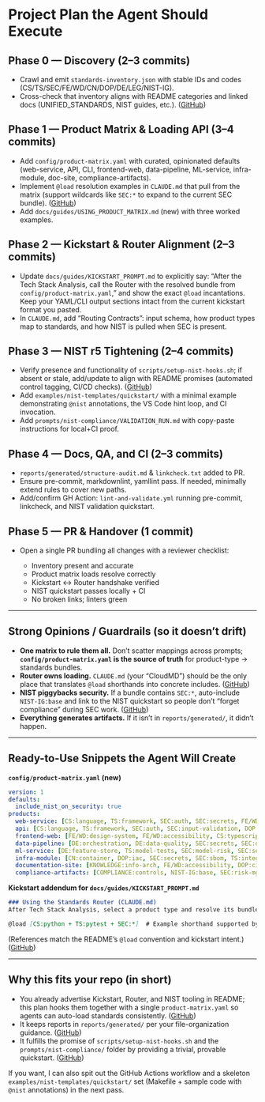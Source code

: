 # Project Plan the Agent Should Execute

## Phase 0 — Discovery (2–3 commits)

* Crawl and emit `standards-inventory.json` with stable IDs and codes (CS/TS/SEC/FE/WD/CN/DOP/DE/LEG/NIST-IG).
* Cross-check that inventory aligns with README categories and linked docs (UNIFIED\_STANDARDS, NIST guides, etc.). ([GitHub][1])

## Phase 1 — Product Matrix & Loading API (3–4 commits)

* Add `config/product-matrix.yaml` with curated, opinionated defaults (web-service, API, CLI, frontend-web, data-pipeline, ML-service, infra-module, doc-site, compliance-artifacts).
* Implement `@load` resolution examples in `CLAUDE.md` that pull from the matrix (support wildcards like `SEC:*` to expand to the current SEC bundle). ([GitHub][1])
* Add `docs/guides/USING_PRODUCT_MATRIX.md` (new) with three worked examples.

## Phase 2 — Kickstart & Router Alignment (2–3 commits)

* Update `docs/guides/KICKSTART_PROMPT.md` to explicitly say: “After the Tech Stack Analysis, call the Router with the resolved bundle from `config/product-matrix.yaml`,” and show the exact `@load` incantations. Keep your YAML/CLI output sections intact from the current kickstart format you pasted.
* In `CLAUDE.md`, add “Routing Contracts”: input schema, how product types map to standards, and how NIST is pulled when SEC is present.

## Phase 3 — NIST r5 Tightening (2–4 commits)

* Verify presence and functionality of `scripts/setup-nist-hooks.sh`; if absent or stale, add/update to align with README promises (automated control tagging, CI/CD checks). ([GitHub][1])
* Add `examples/nist-templates/quickstart/` with a minimal example demonstrating `@nist` annotations, the VS Code hint loop, and CI invocation.
* Add `prompts/nist-compliance/VALIDATION_RUN.md` with copy-paste instructions for local+CI proof.

## Phase 4 — Docs, QA, and CI (2–3 commits)

* `reports/generated/structure-audit.md` & `linkcheck.txt` added to PR.
* Ensure pre-commit, markdownlint, yamllint pass. If needed, minimally extend rules to cover new paths.
* Add/confirm GH Action: `lint-and-validate.yml` running pre-commit, linkcheck, and NIST validation quickstart.

## Phase 5 — PR & Handover (1 commit)

* Open a single PR bundling all changes with a reviewer checklist:

  * Inventory present and accurate
  * Product matrix loads resolve correctly
  * Kickstart ↔ Router handshake verified
  * NIST quickstart passes locally + CI
  * No broken links; linters green

---

## Strong Opinions / Guardrails (so it doesn’t drift)

* **One matrix to rule them all.** Don’t scatter mappings across prompts; **`config/product-matrix.yaml` is the source of truth** for product-type → standards bundles.
* **Router owns loading.** `CLAUDE.md` (your “CloudMD”) should be the only place that translates `@load` shorthands into concrete includes. ([GitHub][1])
* **NIST piggybacks security.** If a bundle contains `SEC:*`, auto-include `NIST-IG:base` and link to the NIST quickstart so people don’t “forget compliance” during SEC work. ([GitHub][1])
* **Everything generates artifacts.** If it isn’t in `reports/generated/`, it didn’t happen.

---

## Ready-to-Use Snippets the Agent Will Create

**`config/product-matrix.yaml` (new)**

```yaml
version: 1
defaults:
  include_nist_on_security: true
products:
  web-service: [CS:language, TS:framework, SEC:auth, SEC:secrets, FE/WD:api, DOP:ci-cd, OBS:monitoring, LEG:privacy, NIST-IG:base]
  api: [CS:language, TS:framework, SEC:auth, SEC:input-validation, DOP:ci-cd, OBS:monitoring, LEG:privacy, NIST-IG:base]
  frontend-web: [FE/WD:design-system, FE/WD:accessibility, CS:typescript, TS:vitest, SEC:auth-ui, DOP:ci-cd, OBS:web-vitals]
  data-pipeline: [DE:orchestration, DE:data-quality, SEC:secrets, SEC:data-classification, DOP:ci-cd, OBS:logging, LEG:data-retention, NIST-IG:base]
  ml-service: [DE:feature-store, TS:model-tests, SEC:model-risk, SEC:secrets, DOP:ci-cd, OBS:monitoring, LEG:privacy, NIST-IG:base]
  infra-module: [CN:container, DOP:iac, SEC:secrets, SEC:sbom, TS:integration, OBS:telemetry, NIST-IG:base]
  documentation-site: [KNOWLEDGE:info-arch, FE/WD:accessibility, DOP:ci-cd, OBS:links]
  compliance-artifacts: [COMPLIANCE:controls, NIST-IG:base, SEC:risk-mgmt, DOP:ci-cd]
```

**Kickstart addendum for `docs/guides/KICKSTART_PROMPT.md`**

```md
### Using the Standards Router (CLAUDE.md)
After Tech Stack Analysis, select a product type and resolve its bundle from `config/product-matrix.yaml`, then call the router:

@load [CS:python + TS:pytest + SEC:*]  # Example shorthand supported by the router
```

(References match the README’s `@load` convention and kickstart intent.) ([GitHub][1])

---

## Why this fits your repo (in short)

* You already advertise Kickstart, Router, and NIST tooling in README; this plan hooks them together with a single `product-matrix.yaml` so agents can auto-load standards consistently. ([GitHub][1])
* It keeps reports in `reports/generated/` per your file-organization guidance. ([GitHub][1])
* It fulfills the promise of `scripts/setup-nist-hooks.sh` and the `prompts/nist-compliance/` folder by providing a trivial, provable quickstart. ([GitHub][1])

If you want, I can also spit out the GitHub Actions workflow and a skeleton `examples/nist-templates/quickstart/` set (Makefile + sample code with `@nist` annotations) in the next pass.

[1]: https://github.com/williamzujkowski/standards "GitHub - williamzujkowski/standards"
